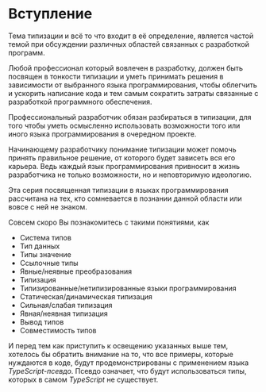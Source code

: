 # Вступление


Тема типизации и всё то что входит в её определение, является частой темой при обсуждении различных областей связанных с разработкой программ.

Любой профессионал который вовлечен в разработку, должен быть посвящен в тонкости типизации и уметь принимать решения в зависимости от выбранного языка программирования, чтобы облегчить и ускорить написание кода и тем самым сократить затраты связанные с разработкой программного обеспечения.

Профессиональный разработчик обязан разбираться в типизации, для того чтобы уметь осмысленно использовать возможности того или иного языка программирования в очередном проекте.

Начинающему разработчику понимание типизации может помочь принять правильное решение, от которого будет зависеть вся его карьера. Ведь каждый язык программирования привносит в жизнь разработчика не только возможности, но и неповторимую идеологию.

Эта серия посвященная типизации в языках программирования рассчитана на тех, кто сомневается в познании данной области или вовсе с ней не знаком. 

Совсем скоро Вы познакомитесь с такими понятиями, как

- Система типов
- Тип данных
- Типы значение
- Ссылочные типы
- Явные/неявные преобразования
- Типизация
- Типизированные/нетипизированные языки программирования
- Статическая/динамическая типизация
- Сильная/слабая типизация
- Явная/неявная типизация
- Вывод типов
- Совместимость типов

И перед тем как приступить к освещению указанных выше тем, хотелось бы обратить внимание на то, что все примеры, которые нуждаются в коде, будут продемонстрированы с применением языка *TypeScript-псевдо*. Псевдо означает, что будут использоваться типы, которых в самом *TypeScript* не существует.
